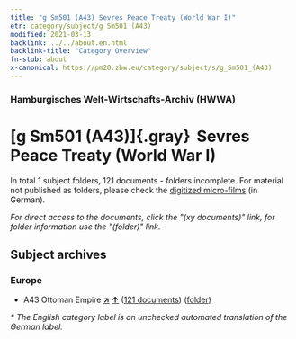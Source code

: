 ```yaml
---
title: "g Sm501 (A43) Sevres Peace Treaty (World War I)"
etr: category/subject/g Sm501 (A43)
modified: 2021-03-13
backlink: ../../about.en.html
backlink-title: "Category Overview"
fn-stub: about
x-canonical: https://pm20.zbw.eu/category/subject/s/g_Sm501_(A43)
---
```


### Hamburgisches Welt-Wirtschafts-Archiv (HWWA)
# [g Sm501 (A43)]{.gray}&#8201; Sevres Peace Treaty (World War I)&#160; 





In total 1 subject folders, 121 documents - folders incomplete.
For material not published as folders, please check the [digitized micro-films](/film/h1_sh.de.html) (in German).

_For direct access to the documents, click the "(xy documents)" link, for folder information use the "(folder)" link._

## Subject archives



### Europe

- A43 Ottoman Empire [**&nearr;**](../../../geo/i/141034/about.en.html "Ottoman Empire (all folders)") [**&uarr;**](../../../geo/about.en.html#A43 "Country category system") (<a href="https://pm20.zbw.eu/dfgview/sh/141034,163569" title="about: Ottoman Empire : Sevres Peace Treaty (World War I)" target="_blank">121 documents</a>) ([folder](../../../../folder/sh/1410xx/141034/1635xx/163569/about.en.html))


_* The English category label is an unchecked automated translation of the German label._


